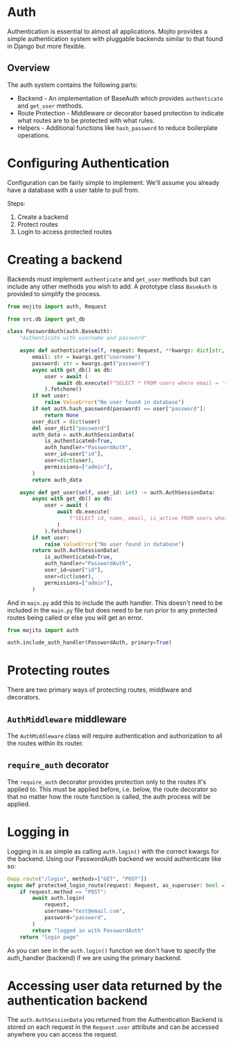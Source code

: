 # Auth

Authentication is essential to almost all applications. Mojito provides a simple authentication system with pluggable backends similar to that found in Django but more flexible.

## Overview
The auth system contains the following parts:
- Backend - An implementation of BaseAuth which provides `authenticate` and `get_user` methods.
- Route Protection - Middleware or decorator based protection to indicate what routes are to be protected with what rules.
- Helpers - Additional functions like `hash_password` to reduce boilerplate operations.

# Configuring Authentication
Configuration can be fairly simple to implement. We'll assume you already have a database with a user table to pull from.

Steps:
1. Create a backend
2. Protect routes
3. Login to access protected routes

# Creating a backend
Backends must implement `authenticate` and `get_user` methods but can include any other methods you wish to add. A prototype class `BaseAuth` is provided to simplify the process.

```py title="src/auth.py"
from mojito import auth, Request

from src.db import get_db

class PasswordAuth(auth.BaseAuth):
    "Authenticate with username and password"

    async def authenticate(self, request: Request, **kwargs: dict[str, str]):
        email: str = kwargs.get("username")
        password: str = kwargs.get("password")
        async with get_db() as db:
            user = await (
                await db.execute(f"SELECT * FROM users where email = '{email}'")
            ).fetchone()
        if not user:
            raise ValueError("No user found in database")
        if not auth.hash_password(password) == user["password"]:
            return None
        user_dict = dict(user)
        del user_dict["password"]
        auth_data = auth.AuthSessionData(
            is_authenticated=True,
            auth_handler="PasswordAuth",
            user_id=user["id"],
            user=dict(user),
            permissions=["admin"],
        )
        return auth_data

    async def get_user(self, user_id: int) -> auth.AuthSessionData:
        async with get_db() as db:
            user = await (
                await db.execute(
                    f"SELECT id, name, email, is_active FROM users where id = {user_id}"
                )
            ).fetchone()
        if not user:
            raise ValueError("No user found in database")
        return auth.AuthSessionData(
            is_authenticated=True,
            auth_handler="PasswordAuth",
            user_id=user["id"],
            user=dict(user),
            permissions=["admin"],
        )


```

And in `main.py` add this to include the auth handler. This doesn't need to be included in the `main.py` file but does need to be run prior to any protected routes being called or else you will get an error.
```py title="src/main.py"
from mojito import auth

auth.include_auth_handler(PasswordAuth, primary=True)
```

# Protecting routes
There are two primary ways of protecting routes, middlware and decorators.

## `AuthMiddleware` middleware
The `AuthMiddleware` class will require authentication and authorization to all the routes within its router.

## `require_auth` decorator
The `require_auth` decorator provides protection only to the routes it's applied to. This must be applied before, i.e. below, the route decorator so that no matter how the route function is called, the auth process will be applied.


# Logging in
Logging in is as simple as calling `auth.login()` with the correct kwargs for the backend. Using our PasswordAuth backend we would authenticate like so:
```py title="src/main.py"
@app.route("/login", methods=["GET", "POST"])
async def protected_login_route(request: Request, as_superuser: bool = False):
    if request.method == "POST":
        await auth.login(
            request,
            username="test@email.com",
            password="password",
        )
        return "logged in with PasswordAuth"
    return "login page"
```
As you can see in the `auth.login()` function we don't have to specify the auth_handler (backend) if we are using the primary backend.


# Accessing user data returned by the authentication backend
The `auth.AuthSessionData` you returned from the Authentication Backend is stored on each request in the `Request.user` attribute and can be accessed anywhere you can access the request.